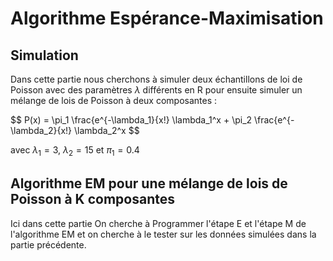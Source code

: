 # Algorithme Espérance-Maximisation
## Simulation 

Dans cette partie nous cherchons à simuler deux échantillons de loi de Poisson avec des paramètres $\lambda$ différents en R pour ensuite simuler un mélange de lois de Poisson à deux composantes :

$$
P(x) = \pi_1 \frac{e^{-\lambda_1}{x!} \lambda_1^x + \pi_2 \frac{e^{-\lambda_2}{x!} \lambda_2^x 
$$

avec $\lambda_1 = 3$, $\lambda_2 = 15$ et $\pi_1 = 0.4$

## Algorithme EM pour une mélange de lois de Poisson à K composantes

Ici dans cette partie On cherche à Programmer l'étape E et l'étape M de l'algorithme EM et on cherche à le tester sur les données simulées dans la partie précédente. 



